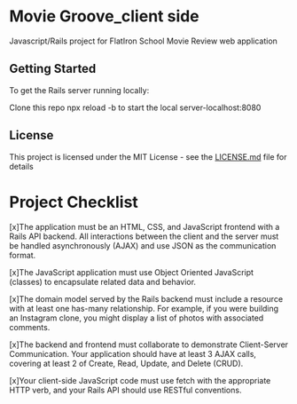 # Movie Groove_client side

Javascript/Rails project for FlatIron School
Movie Review web application

## Getting Started
To get the Rails server running locally:

Clone this repo
npx reload -b  to start the local server-localhost:8080


## License

This project is licensed under the MIT License - see the [LICENSE.md](LICENSE.md) file for details




# Project Checklist

[x]The application must be an HTML, CSS, and JavaScript frontend with a Rails API backend. All interactions between the client and the server must be handled asynchronously (AJAX) and use JSON as the communication format.

[x]The JavaScript application must use Object Oriented JavaScript (classes) to encapsulate related data and behavior.

[x]The domain model served by the Rails backend must include a resource with at least one has-many relationship. For example, if you were building an Instagram clone, you might display a list of photos with associated comments.

[x]The backend and frontend must collaborate to demonstrate Client-Server Communication. Your application should have at least 3 AJAX calls, covering at least 2 of Create, Read, Update, and Delete (CRUD).

[x]Your client-side JavaScript code must use fetch with the appropriate HTTP verb, and your Rails API should use RESTful conventions.
